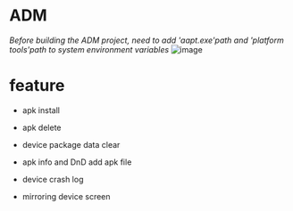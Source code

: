 # ADM

*Before building the ADM project, need to add 'aapt.exe'path and 'platform tools'path to system environment variables*
![image](https://user-images.githubusercontent.com/22003913/70506447-a8775700-1b6d-11ea-9b55-f39bd9f17090.png)


# feature

* apk install 

* apk delete 

* device package data clear

* apk info and DnD add apk file

* device crash log

* mirroring device screen 
